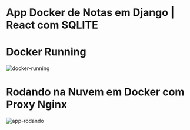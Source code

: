# App Docker de Notas em Django | React com SQLITE

# Docker Running

![docker-running](https://github.com/Douglasakawe/django-notes-app/assets/70275030/781d6816-449e-48c8-bcbc-4022207fb930)

# Rodando na Nuvem em Docker com Proxy Nginx

![app-rodando](https://github.com/Douglasakawe/django-notes-app/assets/70275030/749faa80-ce83-4dfa-a650-407bcd3ddc74)
